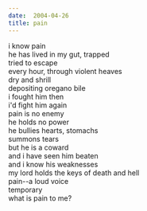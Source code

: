 ```yaml
---
date:  2004-04-26
title: pain
---
```

i know pain<br />
he has lived in my gut, trapped<br />
tried to escape<br />
every hour, through violent heaves<br />
dry and shrill<br />
depositing oregano bile<br />
i fought him then<br />
i'd fight him again<br />
pain is no enemy<br />
he holds no power<br />
he bullies hearts, stomachs<br />
summons tears<br />
but he is a coward<br />
and i have seen him beaten<br />
and i know his weaknesses<br />
my lord holds the keys of death and hell<br />
pain--a loud voice<br />
temporary<br />
what is pain to me?<br />
